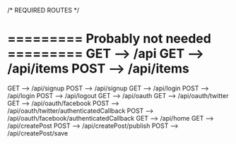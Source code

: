 /*
  REQUIRED ROUTES
*/

========= Probably not needed =========
GET   -->   /api
GET   -->   /api/items
POST  -->   /api/items
=======================================

GET   -->   /api/signup
POST  -->   /api/signup
GET   -->   /api/login
POST  -->   /api/login
POST  -->   /api/logout
GET   -->   /api/oauth
GET   -->   /api/oauth/twitter
GET   -->   /api/oauth/facebook
POST  -->   /api/oauth/twitter/authenticatedCallback
POST  -->   /api/oauth/facebook/authenticatedCallback
GET   -->   /api/home
GET   -->   /api/createPost
POST  -->   /api/createPost/publish
POST  -->   /api/createPost/save